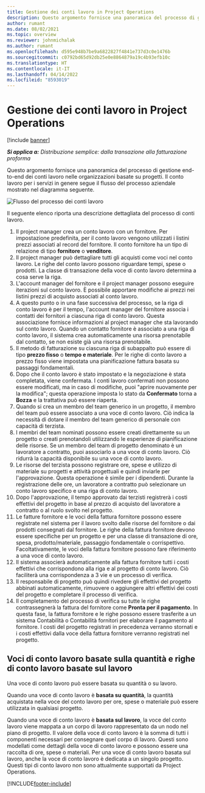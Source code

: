 ```yaml
---
title: Gestione dei conti lavoro in Project Operations
description: Questo argomento fornisce una panoramica del processo di gestione end-to-end dei conti lavoro generalmente nelle organizzazioni basate su progetti.
author: rumant
ms.date: 08/02/2021
ms.topic: overview
ms.reviewer: johnmichalak
ms.author: rumant
ms.openlocfilehash: d595e948b7be9a6822827f4841e737d3c0e1476b
ms.sourcegitcommit: c0792bd65d92db25e0e8864879a19c4b93efb10c
ms.translationtype: HT
ms.contentlocale: it-IT
ms.lasthandoff: 04/14/2022
ms.locfileid: "8593019"
---
```

# <a name="subcontract-management-in-project-operations"></a>Gestione dei conti lavoro in Project Operations

[!include [banner](../../includes/dataverse-preview.md)]

_**Si applica a:** Distribuzione semplice: dalla transazione alla fatturazione proforma_

Questo argomento fornisce una panoramica del processo di gestione end-to-end dei conti lavoro nelle organizzazioni basate su progetti. Il conto lavoro per i servizi in genere segue il flusso del processo aziendale mostrato nel diagramma seguente.

![Flusso del processo dei conti lavoro](../media/SubcontractingProcessFlow.png)

Il seguente elenco riporta una descrizione dettagliata del processo di conti lavoro.

1. Il project manager crea un conto lavoro con un fornitore. Per impostazione predefinita, per il conto lavoro vengono utilizzati i listini prezzi associati al record del fornitore. Il conto fornitore ha un tipo di relazione di tipo **fornitore** o **venditore**.
2. Il project manager può dettagliare tutti gli acquisti come voci nel conto lavoro. Le righe del conto lavoro possono riguardare tempi, spese o prodotti. La classe di transazione della voce di conto lavoro determina a cosa serve la riga.
3. L'account manager del fornitore e il project manager possono eseguire iterazioni sul conto lavoro. È possibile apportare modifiche ai prezzi nei listini prezzi di acquisto associati al conto lavoro.
4. A questo punto o in una fase successiva del processo, se la riga di conto lavoro è per il tempo, l'account manager del fornitore associa i contatti dei fornitori a ciascuna riga di conto lavoro. Questa associazione fornisce informazioni al project manager che sta lavorando sul conto lavoro. Quando un contatto fornitore è associato a una riga di conto lavoro, il sistema crea automaticamente una risorsa prenotabile dal contatto, se non esiste già una risorsa prenotabile.
5. Il metodo di fatturazione su ciascuna riga di subappalto può essere di tipo **prezzo fisso** o **tempo e materiale**. Per le righe di conto lavoro a prezzo fisso viene impostata una pianificazione fattura basata su passaggi fondamentali.
6.  Dopo che il conto lavoro è stato impostato e la negoziazione è stata completata, viene confermata. I conti lavoro confermati non possono essere modificati, ma in caso di modifiche, puoi "aprire nuovamente per la modifica"; questa operazione imposta lo stato da **Confermato** torna a **Bozza** e la trattativa può essere riaperta. 
7.  Quando si crea un membro del team generico in un progetto, il membro del team può essere associato a una voce di conto lavoro. Ciò indica la necessità di dotare il membro del team generico di personale con capacità di terzista.
8.  I membri del team nominati possono essere creati direttamente su un progetto o creati prenotandoli utilizzando le esperienze di pianificazione delle risorse. Se un membro del team di progetto denominato è un lavoratore a contratto, puoi associarlo a una voce di conto lavoro. Ciò ridurrà la capacità disponibile su una voce di conto lavoro.
9.  Le risorse del terzista possono registrare ore, spese e utilizzo di materiale su progetti e attività progettuali e quindi inviarle per l'approvazione. Questa operazione è simile per i dipendenti. Durante la registrazione delle ore, un lavoratore a contratto può selezionare un conto lavoro specifico e una riga di conto lavoro.
10. Dopo l'approvazione, il tempo approvato dai terzisti registrerà i costi effettivi del progetto in base al prezzo di acquisto del lavoratore a contratto o al ruolo svolto nel progetto.
11. Le fatture fornitore e le voci della fattura fornitore possono essere registrate nel sistema per il lavoro svolto dalle risorse del fornitore o dai prodotti consegnati dal fornitore. Le righe della fattura fornitore devono essere specifiche per un progetto e per una classe di transazione di ore, spesa, prodotto/materiale, passaggio fondamentale o corrispettivo. Facoltativamente, le voci della fattura fornitore possono fare riferimento a una voce di conto lavoro.
12. Il sistema associerà automaticamente alla fattura fornitore tutti i costi effettivi che corrispondono alla riga e al progetto di conto lavoro. Ciò faciliterà una corrispondenza a 3 vie e un processo di verifica.
13. Il responsabile di progetto può quindi rivedere gli effettivi del progetto abbinati automaticamente, rimuovere o aggiungere altri effettivi dei costi del progetto e completare il processo di verifica.
14. Il completamento del processo di verifica su tutte le righe contrassegnerà la fattura del fornitore come **Pronta per il pagamento**. In questa fase, la fattura fornitore e le righe possono essere trasferite a un sistema Contabilità o Contabilità fornitori per elaborare il pagamento al fornitore. I costi del progetto registrati in precedenza verranno stornati e i costi effettivi dalla voce della fattura fornitore verranno registrati nel progetto.

## <a name="quantity-based-subcontract-lines-and-work-based-subcontract-lines"></a>Voci di conto lavoro basate sulla quantità e righe di conto lavoro basate sul lavoro

Una voce di conto lavoro può essere basata su quantità o su lavoro. 

Quando una voce di conto lavoro è **basata su quantità**, la quantità acquistata nella voce del conto lavoro per ore, spese o materiale può essere utilizzata in qualsiasi progetto.

Quando una voce di conto lavoro è **basata sul lavoro**, la voce del conto lavoro viene mappata a un corpo di lavoro rappresentato da un nodo nel piano di progetto. Il valore della voce di conto lavoro è la somma di tutti i componenti necessari per consegnare quel corpo di lavoro. Questi sono modellati come dettagli della voce di conto lavoro e possono essere una raccolta di ore, spese o materiali. Per una voce di conto lavoro basata sul lavoro, anche la voce di conto lavoro è dedicata a un singolo progetto. Questi tipi di conto lavoro non sono attualmente supportati da Project Operations.

[!INCLUDE[footer-include](../../includes/footer-banner.md)]

